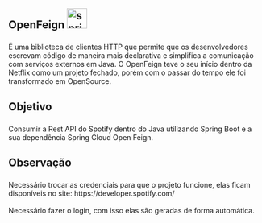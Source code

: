 <h2 align="left">OpenFeign <img src="https://skillicons.dev/icons?i=spring" height="40" alt="spring logo"  /></h2>
 
###
###

<p align="left">É uma biblioteca de clientes HTTP que permite que os desenvolvedores escrevam código de maneira mais declarativa e simplifica a comunicação com serviços externos em Java. O OpenFeign teve o seu início dentro da Netflix como um projeto fechado, porém com o passar do tempo ele foi transformado em OpenSource.</p>

###

<h2 align="left">Objetivo</h2>

###

<p align="left">Consumir a Rest API do Spotify dentro do Java utilizando Spring Boot e a sua dependência Spring Cloud Open Feign.</p>

###

<h2 align="left">Observação</h2>

###

<p align="left">Necessário trocar as credenciais para que o projeto funcione, elas ficam disponíveis no site: https://developer.spotify.com/<br><br>Necessário fazer o login, com isso elas são geradas de forma automática.</p>

###
